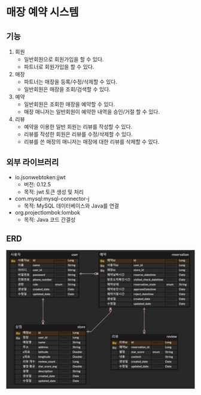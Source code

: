 # 매장 예약 시스템

## 기능

1. 회원
   - 일반회원으로 회원가입을 할 수 있다.
   - 파트너로 회원가입을 할 수 있다.
2. 매장
   - 파트너는 매장을 등록/수정/삭제할 수 있다.
   - 일반회원은 매장을 조회/검색할 수 있다.
3. 예약
   - 일반회원은 조회한 매장을 예약할 수 있다.
   - 매장 매니저는 일반회원이 예약한 내역을 승인/거절 할 수 있다.
4. 리뷰
   - 예약을 이용한 일반 회원는 리뷰를 작성할 수 있다.
   - 리뷰를 작성한 회원은 리뷰를 수정/삭제할 수 있다.
   - 리뷰를 쓴 매장의 매니저는 매장에 대한 리뷰를 삭제할 수 있다.


## 외부 라이브러리

- io.jsonwebtoken:jjwt
  - 버전: 0.12.5
  - 목적: jwt 토큰 생성 및 처리
- com.mysql:mysql-connector-j
  - 목적: MySQL 데이터베이스와 Java를 연결
- org.projectlombok:lombok
  - 목적: Java 코드 간결성

## ERD
![img.png](img/erd.png)
